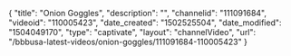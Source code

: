 {
    "title": "Onion Goggles",
    "description": "",
    "channelid": "111091684",
    "videoid": "110005423",
    "date_created": "1502525504",
    "date_modified": "1504049170",
    "type": "captivate",
    "layout": "channelVideo",
    "url": "\/bbbusa-latest-videos\/onion-goggles\/111091684-110005423"
}